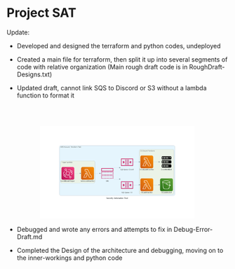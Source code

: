 # Project SAT

Update:

- Developed and designed the terraform and python codes, undeployed

- Created a main file for terraform, then split it up into several segments of code with relative organization (Main rough draft code is in RoughDraft-Designs.txt)

- Updated draft, cannot link SQS to Discord or S3 without a lambda function to format it

<br><br>
<center><img src="Draft_2.png" alt="2nd Draft" width="70%"/></center>

- Debugged and wrote any errors and attempts to fix in Debug-Error-Draft.md

- Completed the Design of the architecture and debugging, moving on to the inner-workings and python code

<!-- ## Meeting 3:

&rarr; 

&rarr; 

&rarr; 

&rarr; 



### Next Meeting:
 Set a sub-goal:
  -->